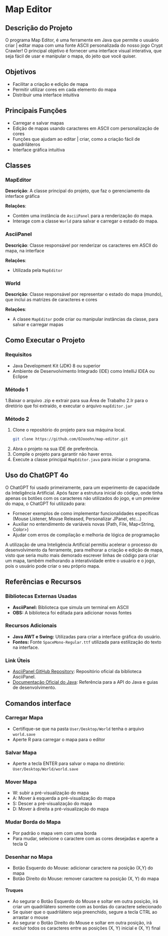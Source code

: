 # Map Editor

## Descrição do Projeto
O programa Map Editor, é uma ferramente em Java que permite o usuário criar | editar mapa com uma fonte ASCII personalizada
do nosso jogo Crypt Crawler! O principal objetivo é fornecer uma interface visual interativa, que seja fácil de usar e manipular
o mapa, do jeito que você quiser.

## Objetivos
- Facilitar a criação e edição de mapa
- Permitir utilizar cores em cada elemento do mapa
- Distribuir uma interface intuitiva

## Principais Funções
- Carregar e salvar mapas
- Edição de mapas usando caracteres em ASCII com personalização de cores
- Funções que ajudam ao editar | criar, como a criação fácil de quadriláteros
- Interface gráfica intuitiva

## Classes

### MapEditor
**Descrição**: A classe principal do projeto, que faz o gerenciamento da interface gráfica

**Relações**:
- Contém uma instância de `AsciiPanel` para a renderização do mapa.
- Interage com a classe `World` para salvar e carregar o estado do mapa.

### AsciiPanel
**Descrição**: Classe responsável por renderizar os caracteres em ASCII do mapa, na interface

**Relações**:
- Utilizada pela `MapEditor`

### World
**Descrição**: Classe responsável por representar o estado do mapa (mundo), que inclui as matrizes de caracteres e cores

**Relações**:
- A clasee `MapEditor` pode criar ou manipular instâncias da classe, para salvar e carregar mapas

## Como Executar o Projeto

### Requisitos
- Java Development Kit (JDK) 8 ou superior
- Ambiente de Desenvolvimento Integrado (IDE) como IntelliJ IDEA ou Eclipse

### Método 1
1.Baixar o arquivo .zip e extrair para sua Área de Trabalho
2.Ir para o diretório que foi extraído, e executar o arquivo `mapEditor.jar`

### Método 2
1. Clone o repositório do projeto para sua máquina local.
    ```sh
    git clone https://github.com/OJooohn/map-editor.git
    ```
2. Abra o projeto na sua IDE de preferência.
3. Compile o projeto para garantir não haver erros.
4. Execute a classe principal `MapEditor.java` para iniciar o programa.

## Uso do ChatGPT 4o

O ChatGPT foi usado primeiramente, para um experimento de capacidade da Inteligência Artificial.
Após fazer a estrutura inicial do código, onde tinha apenas os botões com os caracteres não utilizados do jogo, e um preview do mapa,
o ChatGPT foi utilizado para:
- Fornecer exemplos de como implementar funcionalidades específicas (Mouse Listener, Mouse Released, Personalizar JPanel, etc...)
- Auxiliar no entendimento de variáveis novas (Path, File, Map<String, Color>)
- Ajudar com erros de compilação e melhoria de lógica de programação

A utilização de uma Inteligência Artificial permitiu acelerar o processo do desenvolvimento da ferramente, para 
melhorar a criação e edição de mapa, visto que seria muito mais demorado escrever linhas de código para criar um mapa,
também melhorando a interatividade entre o usuário e o jogo, pois o usuário pode criar o seu próprio mapa.

## Referências e Recursos

### Bibliotecas Externas Usadas
- **AsciiPanel:** Biblioteca que simula um terminal em ASCII
- **OBS:** A biblioteca foi editada para adicionar novas fontes

### Recursos Adicionais
- **Java AWT e Swing:** Utilizadas para criar a interface gráfica do usuário.
- **Fontes:** Fonte `SpaceMono-Regular.ttf` utilizada para estilização do texto na interface.

### Link Úteis
- [AsciiPanel GitHub Repository](https://github.com/trystan/AsciiPanel): Repositório oficial da biblioteca AsciiPanel.
- [Documentação Oficial do Java](https://docs.oracle.com/en/java/): Referência para a API do Java e guias de desenvolvimento.

## Comandos interface

### Carregar Mapa
- Certifique-se que na pasta `User/Desktop/World` tenha o arquivo `world.save`
- Aperte R para carregar o mapa para o editor

### Salvar Mapa
- Aperte a tecla ENTER para salvar o mapa no diretório: `User/Desktop/World/world.save`

### Mover Mapa
- W: subir a pré-visualização do mapa
- A: Mover à esquerda a pré-visualização do mapa
- S: Descer a pré-visualização do mapa
- D: Mover à direita a pré-visualização do mapa

### Mudar Borda do Mapa
- Por padrão o mapa vem com uma borda
- Para mudar, selecione o caractere com as cores desejadas e aperte a tecla Q

### Desenhar no Mapa
- Botão Esquerdo do Mouse: adicionar caractere na posição (X,Y) do mapa
- Botão Direito do Mouse: remover caractere na posição (X, Y) do mapa

#### Truques
- Ao segurar o Botão Esquerdo do Mouse e soltar em outra posição, irá criar um quadrilátero somente com as bordas do caractere selecionado
- Se quiser que o quadrilátero seja preenchido, segure a tecla CTRL ao arrastar o mouse
- Ao segurar o Botão Direito do Mouse e soltar em outra posição, irá excluir todos os caracteres entre as posições (X, Y) inicial e (X, Y) final
